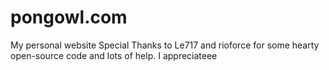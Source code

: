 # pongowl.com
My personal website
Special Thanks to Le717 and rioforce for some hearty open-source code and lots of help. I appreciateee

